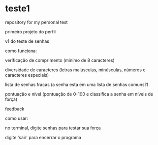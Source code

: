 # teste1
repository for my personal test

primeiro projeto do perfil

v1 do teste de senhas


como funciona:

verificação de comprimento (minimo de 8 caracteres)

diversidade de caracteres (letras maiúsculas, minúsculas, números e caracteres especiais)

lista de senhas fracas (a senha está em uma lista de senhas comuns?)

pontuação e nível (pontuação de 0-100 e classifica a senha em níveis de força)

feedback


como usar:

no terminal, digite senhas para testar sua força

digite 'sair' para encerrar o programa
